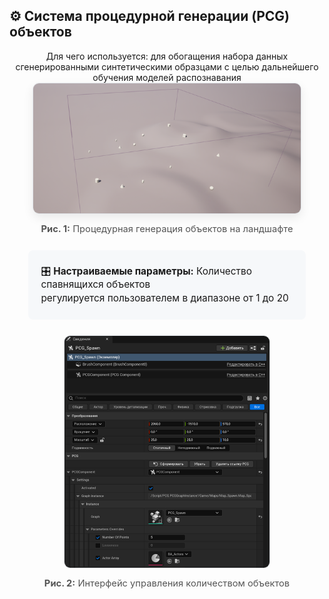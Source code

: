 ## ⚙️ Система процедурной генерации (PCG) объектов

<div align="center" style="margin-bottom: 30px">
 Для чего используется: для обогащения набора данных сгенерированными синтетическими образцами с целью дальнейшего обучения моделей распознавания
  <!-- Основной скриншот с подписью (ОБНОВЛЁННЫЙ) -->
  <div style="margin-bottom: 25px">
    <img src="https://github.com/DariaKuklina/PCG_PointsSpawn_5.1/blob/main/Spawner_PCG_5.4/screenshots/demo.png?raw=true" 
         alt="Процедурное размещение объектов"
         style="border: 1px solid #e1e4e8; border-radius: 10px; box-shadow: 0 6px 16px rgba(0,0,0,0.08); max-width: 85%">
    <p style="margin-top: 12px; font-size: 1.05em; color: #555">
      <b>Рис. 1:</b> Процедурная генерация объектов на ландшафте
    </p>
  </div>

  <!-- Описание функционала -->
  <div style="background: #f6f8fa; padding: 15px 20px; border-radius: 8px; margin: 20px auto; max-width: 80%; text-align: left">
    <p style="margin: 8px 0; font-size: 1.1em; line-height: 1.4">
      🎛️ <b>Настраиваемые параметры:</b> Количество спавнящихся объектов<br>
      регулируется пользователем в диапазоне от 1 до 20
    </p>
  </div>

  <!-- Скриншот управления с подписью (ОБНОВЛЁННЫЙ) -->
  <div style="margin-top: 25px">
    <img src="https://github.com/DariaKuklina/PCG_PointsSpawn_5.1/blob/main/Spawner_PCG_5.4/screenshots/demo_2.png?raw=true" 
         alt="Управление параметрами спавна"
         style="border: 1px solid #e1e4e8; border-radius: 10px; max-width: 65%">
    <p style="margin-top: 12px; font-size: 1.05em; color: #555">
      <b>Рис. 2:</b> Интерфейс управления количеством объектов
    </p>
  </div>
  
</div>
